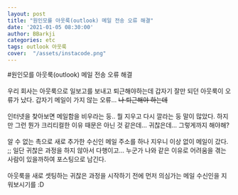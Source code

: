 ```yaml
---
layout: post
title: "원인모를 아웃룩(outlook) 메일 전송 오류 해결"
date: '2021-01-05 08:30:00'
author: BBarkji
categories: etc
tags: outlook 아웃룩
cover:  "/assets/instacode.png"
---
```




#원인모를 아웃룩(outlook) 메일 전송 오류 해결
<br/>
<br/>
우리 회사는 아웃룩으로 일보고를 보내고 퇴근해야하는데 갑자기 잘만 되던 아웃룩이 오류가 났다. 갑자기 메일이 가지 않는 오류... <del>나 퇴근해야 하는데</del>
<br/>
<br/>
인터넷을 찾아보면 메일함을 비우라는 둥.. 뭘 지우고 다시 깔라는 둥 말이 많았다. 하지만 그런 뭔가 크리티컬한 이유 때문은 아닌 것 같은데... 귀찮은데... 그렇게까지 해야해?
<br/>
<br/>
알 수 없는 촉으로 새로 추가한 수신인 메일 주소를 하나 지우니 이상 없이 메일이 갔다. ;; 일단 귀찮은 과정을 하지 않아서 다행이고... 누군가 나와 같은 이유로 어려움을 겪는 사람이 있을까하여 포스팅으로 남긴다.
<br/>
<br/>
아웃룩을 새로 셋팅하는 귀찮은 과정을 시작하기 전에 먼저 의심가는 메일 수신인을 지워보시기를 :D